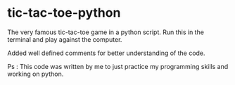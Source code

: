 # tic-tac-toe-python
The very famous tic-tac-toe game in a python script. Run this in the terminal and play against the computer. 
  
Added well defined comments for better understanding of the code.

Ps : This code was written by me to just practice my programming skills and working on python.
